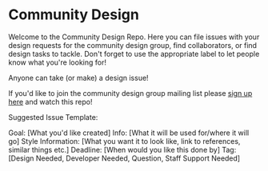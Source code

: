 # Community Design

Welcome to the Community Design Repo. Here you can file issues with your design requests for the community design group, find collaborators, or find design tasks to tackle. Don't forget to use the appropriate label to let people know what you're looking for!

Anyone can take (or make) a design issue!

If you'd like to join the community design group mailing list please [sign up here](http://ow.ly/WgQ9S) and watch this repo!

Suggested Issue Template: 

Goal: [What you'd like created]
Info: [What it will be used for/where it will go]
Style Information: [What you want it to look like, link to references, similar things etc.]
Deadline: [When would you like this done by]
Tag: [Design Needed, Developer Needed, Question, Staff Support Needed]
